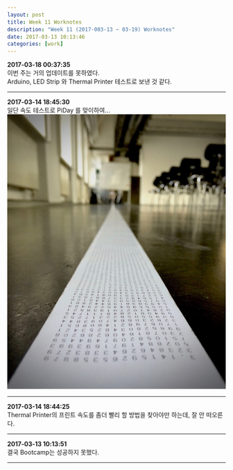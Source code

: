 ```yaml
---
layout: post
title: Week 11 Worknotes
description: "Week 11 (2017-003-13 ~ 03-19) Worknotes"
date: 2017-03-13 10:13:46
categories: [work]
---        
```

**2017-03-18 00:37:35**                 		
이번 주는 거의 업데이트를 못하였다.		
Arduino, LED Strip 와 Thermal Printer 테스트로 보낸 것 같다.				

---				

**2017-03-14 18:45:30**                 
일단 속도 테스트로 PiDay 를 맞이하여...			
![](/assets/images/2017/thermalprinter_pi.jpg)				

---				

**2017-03-14 18:44:25**                 
Thermal Printer의 프린트 속도를 좀더 빨리 할 방법을 찾아야만 하는데, 잘 안 떠오른다.			

---			
**2017-03-13 10:13:51**                 
결국 Bootcamp는 성공하지 못했다.			


---